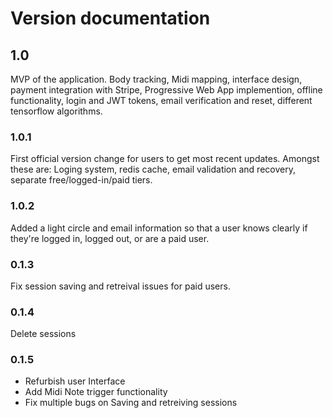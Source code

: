 # Version documentation

## 1.0

MVP of the application. Body tracking, Midi mapping, interface design, payment integration with Stripe, Progressive Web App implemention, offline functionality, login and JWT tokens, email verification and reset, different tensorflow algorithms.

### 1.0.1

First official version change for users to get most recent updates. Amongst these are: Loging system, redis cache, email validation and recovery, separate free/logged-in/paid tiers.

### 1.0.2

Added a light circle and email information so that a user knows clearly if they're logged in, logged out, or are a paid user.

### 0.1.3

Fix session saving and retreival issues for paid users.

### 0.1.4

Delete sessions

### 0.1.5

- Refurbish user Interface
- Add Midi Note trigger functionality
- Fix multiple bugs on Saving and retreiving sessions
